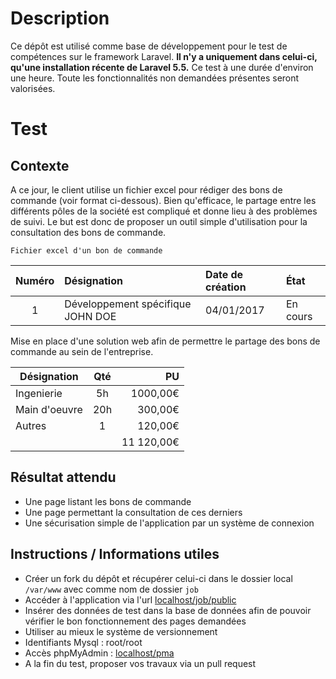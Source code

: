 # Description

Ce dépôt est utilisé comme base de développement pour le test de compétences sur le framework Laravel. **Il n'y a uniquement dans celui-ci, qu'une installation récente de Laravel 5.5.** Ce test à une durée d'environ une heure. Toute les fonctionnalités non demandées présentes seront valorisées.  

# Test

## Contexte
A ce jour, le client utilise un fichier excel pour rédiger des bons de commande (voir format ci-dessous). Bien qu'efficace, le partage entre les différents pôles de la société est compliqué et donne lieu à des problèmes de suivi. Le but est donc de proposer un outil simple d'utilisation pour la consultation des bons de commande.

`Fichier excel d'un bon de commande`

| Numéro | Désignation                            | Date de création | État     |
| :----: |:---------------------------------------| :----------------| :--------|
| 1      | Développement spécifique JOHN DOE       | 04/01/2017       | En cours |

Mise en place d'une solution web afin de permettre le partage des bons de commande au sein de l'entreprise.

| Désignation   | Qté | PU         |
| ------------- |:---:| ----------:|
| Ingenierie    | 5h  | 1000,00€   |
| Main d'oeuvre | 20h | 300,00€    |
| Autres        | 1   | 120,00€    |
|               |     | 11 120,00€ |

## Résultat attendu
- Une page listant les bons de commande
- Une page permettant la consultation de ces derniers
- Une sécurisation simple de l'application par un système de connexion

## Instructions / Informations utiles
- Créer un fork du dépôt et récupérer celui-ci dans le dossier local `/var/www` avec comme nom de dossier `job`
- Accéder à l'application via l'url [localhost/job/public](http://localhost/job/public)
- Insérer des données de test dans la base de données afin de pouvoir vérifier le bon fonctionnement des pages demandées
- Utiliser au mieux le système de versionnement
- Identifiants Mysql : root/root
- Accès phpMyAdmin : [localhost/pma](http://localhost/pma)
- A la fin du test, proposer vos travaux via un pull request

